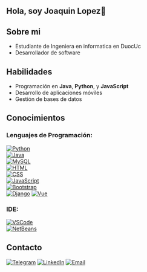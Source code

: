 ## Hola, soy Joaquin Lopez👋

## Sobre mi 
- Estudiante de Ingeniera en informatica en DuocUc
- Desarrollador de software
## Habilidades
- Programación en **Java**, **Python**, y **JavaScript**
- Desarrollo de aplicaciones móviles
- Gestión de bases de datos
## Conocimientos
### Lenguajes de Programación:
[![Python](https://img.shields.io/badge/Python-red)](https://www.python.org/)  
[![Java](https://img.shields.io/badge/Java-orange)](https://www.java.com/)  
[![MySQL](https://img.shields.io/badge/MySQL-blue)](https://www.mysql.com/)  
[![HTML](https://img.shields.io/badge/HTML5-yellow)](https://developer.mozilla.org/en-US/docs/Web/Guide/HTML/HTML5)  
[![CSS](https://img.shields.io/badge/CSS-green)](https://developer.mozilla.org/en-US/docs/Web/CSS)  
[![JavaScript](https://img.shields.io/badge/JavaScript-lightgrey)](https://developer.mozilla.org/en-US/docs/Web/JavaScript)  
[![Bootstrap](https://img.shields.io/badge/Bootstrap-purple)](https://getbootstrap.com/)  
[![Django](https://img.shields.io/badge/Django-darkgreen)](https://www.djangoproject.com/)
[![Vue](https://img.shields.io/badge/Vue-lightgrey)](https://vuejs.org/)

### IDE:
[![VSCode](https://img.shields.io/badge/VisualStudioCode-blue)](https://code.visualstudio.com/)  
[![NetBeans](https://img.shields.io/badge/APACHE%20NETBEANS-lightblue)](https://netbeans.apache.org/)

## Contacto 
[![Telegram](https://img.shields.io/badge/Telegram-blue?logo=telegram)](https://t.me/joako_Lopez)
[![LinkedIn](https://img.shields.io/badge/LinkedIn-blue)](https://www.linkedin.com/in/joaqu%C3%ADn-l%C3%B3pez-9ba59b292/)
[![Email](https://img.shields.io/badge/Email-red)](mailto:joaquinlopezguerraj@gmail.com)
